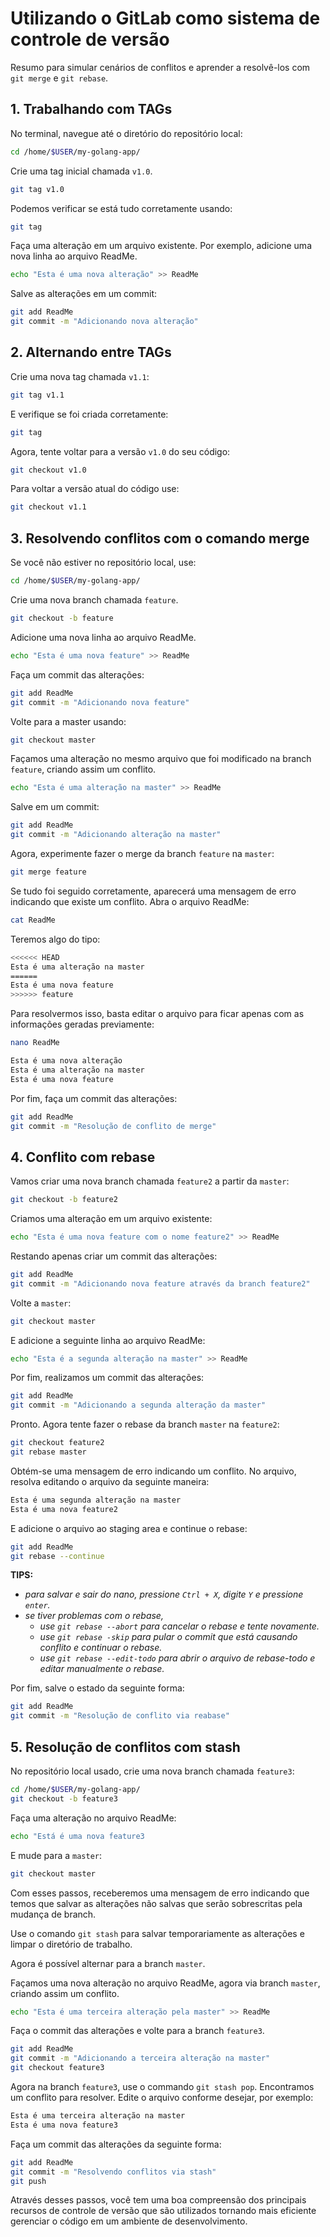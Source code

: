 # Utilizando o GitLab como sistema de controle de versão

Resumo para simular cenários de conflitos e aprender a resolvê-los com `git merge` e `git rebase`.

## 1. Trabalhando com TAGs

No terminal, navegue até o diretório do repositório local:
```bash
cd /home/$USER/my-golang-app/
```

Crie uma tag inicial chamada `v1.0`.
```bash
git tag v1.0
```

Podemos verificar se está tudo corretamente usando:
```bash
git tag
```

Faça uma alteração em um arquivo existente. Por exemplo, adicione uma nova linha ao arquivo ReadMe.
```bash
echo "Esta é uma nova alteração" >> ReadMe
```

Salve as alterações em um commit:
```bash
git add ReadMe
git commit -m "Adicionando nova alteração"
```

## 2. Alternando entre TAGs

Crie uma nova tag chamada `v1.1`:
```bash
git tag v1.1
```

E verifique se foi criada corretamente:
```bash
git tag
```

Agora, tente voltar para a versão `v1.0` do seu código:
```bash
git checkout v1.0
```

Para voltar a versão atual do código use:
```bash
git checkout v1.1
```

## 3. Resolvendo conflitos com o comando merge

Se você não estiver no repositório local, use:
```bash
cd /home/$USER/my-golang-app/
```

Crie uma nova branch chamada `feature`.
```bash	
git checkout -b feature
```

Adicione uma nova linha ao arquivo ReadMe.
```bash
echo "Esta é uma nova feature" >> ReadMe
```

Faça um commit das alterações:
```bash
git add ReadMe
git commit -m "Adicionando nova feature"
```

Volte para a master usando:
```bash
git checkout master
```

Façamos uma alteração no mesmo arquivo que foi modificado na branch `feature`, criando assim um conflito.
```bash
echo "Esta é uma alteração na master" >> ReadMe
```

Salve em um commit:
```bash
git add ReadMe
git commit -m "Adicionando alteração na master"
```

Agora, experimente fazer o merge da branch `feature` na `master`:
```bash
git merge feature
```

Se tudo foi seguido corretamente, aparecerá uma mensagem de erro indicando que existe um conflito. Abra o arquivo ReadMe:
```bash
cat ReadMe
```

Teremos algo do tipo:
```bash
<<<<<< HEAD
Esta é uma alteração na master
======
Esta é uma nova feature
>>>>>> feature
```

Para resolvermos isso, basta editar o arquivo para ficar apenas com as informações geradas previamente:
```bash
nano ReadMe
```

```bash
Esta é uma nova alteração
Esta é uma alteração na master
Esta é uma nova feature
```

Por fim, faça um commit das alterações:
```bash
git add ReadMe
git commit -m "Resolução de conflito de merge"
```

## 4. Conflito com rebase

Vamos criar uma nova branch chamada `feature2` a partir da `master`:
```bash	
git checkout -b feature2
```

Criamos uma alteração em um arquivo existente:
```bash
echo "Esta é uma nova feature com o nome feature2" >> ReadMe
```

Restando apenas criar um commit das alterações:
```bash
git add ReadMe
git commit -m "Adicionando nova feature através da branch feature2"
```

Volte a `master`:
```bash
git checkout master
```

E adicione a seguinte linha ao arquivo ReadMe:
```bash
echo "Esta é a segunda alteração na master" >> ReadMe
```

Por fim, realizamos um commit das alterações:
```bash
git add ReadMe
git commit -m "Adicionando a segunda alteração da master"
```

Pronto. Agora tente fazer o rebase da branch `master` na `feature2`:
```bash	
git checkout feature2
git rebase master
```

Obtém-se uma mensagem de erro indicando um conflito. No arquivo, resolva editando o arquivo da seguinte maneira:
```bash
Esta é uma segunda alteração na master
Esta é uma nova feature2
```

E adicione o arquivo ao staging area e continue o rebase:
```bash
git add ReadMe
git rebase --continue
```

__TIPS:__
- _para salvar e sair do nano, pressione `Ctrl + X`, digite `Y` e pressione `enter`._
- _se tiver problemas com o rebase,_
    - _use `git rebase --abort` para cancelar o rebase e tente novamente._
    - _use `git rebase -skip` para pular o commit que está causando conflito e continuar o rebase._
    - _use `git rebase --edit-todo` para abrir o arquivo de rebase-todo e editar manualmente o rebase._

Por fim, salve o estado da seguinte forma:
```bash
git add ReadMe
git commit -m "Resolução de conflito via reabase"
```

## 5. Resolução de conflitos com stash

No repositório local usado, crie uma nova branch chamada `feature3`:
```bash
cd /home/$USER/my-golang-app/
git checkout -b feature3
```

Faça uma alteração no arquivo ReadMe:
```bash
echo "Está é uma nova feature3
```

E mude para a `master`:
```bash
git checkout master
```

Com esses passos, receberemos uma mensagem de erro indicando que temos que salvar as alterações não salvas que serão sobrescritas pela mudança de branch.

Use o comando `git stash` para salvar temporariamente as alterações e limpar o diretório de trabalho.

Agora é possível alternar para a branch `master`.

Façamos uma nova alteração no arquivo ReadMe, agora via branch `master`, criando assim um conflito.
```bash
echo "Esta é uma terceira alteração pela master" >> ReadMe
```

Faça o commit das alterações e volte para a branch `feature3`.
```bash
git add ReadMe
git commit -m "Adicionando a terceira alteração na master"
git checkout feature3
```

Agora na branch `feature3`, use o commando `git stash pop`. Encontramos um conflito para resolver. Edite o arquivo conforme desejar, por exemplo:
```bash
Esta é uma terceira alteração na master
Esta é uma nova feature3
```

Faça um commit das alterações da seguinte forma:
```bash
git add ReadMe
git commit -m "Resolvendo conflitos via stash"
git push
```

Através desses passos, você tem uma boa compreensão dos principais recursos de controle de versão que são utilizados tornando mais eficiente gerenciar o código em um ambiente de desenvolvimento.
